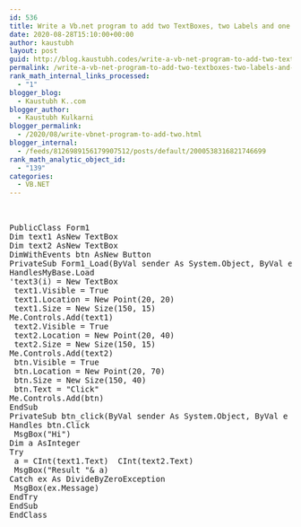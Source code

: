 ```yaml
---
id: 536
title: Write a Vb.net program to add two TextBoxes, two Labels and one button at runtime. Accept two numbers in textboxes and handle DivideByZeroException.
date: 2020-08-28T15:10:00+00:00
author: kaustubh
layout: post
guid: http://blog.kaustubh.codes/write-a-vb-net-program-to-add-two-textboxes-two-labels-and-one-button-at-runtime-accept-two-numbers-in-textboxes-and-handle-dividebyzeroexception/
permalink: /write-a-vb-net-program-to-add-two-textboxes-two-labels-and-one-button-at-runtime-accept-two-numbers-in-textboxes-and-handle-dividebyzeroexception/
rank_math_internal_links_processed:
  - "1"
blogger_blog:
  - Kaustubh K..com
blogger_author:
  - Kaustubh Kulkarni
blogger_permalink:
  - /2020/08/write-vbnet-program-to-add-two.html
blogger_internal:
  - /feeds/8126989156179907512/posts/default/2000538316821746699
rank_math_analytic_object_id:
  - "139"
categories:
  - VB.NET
---
```

<pre><br /><br />PublicClass Form1<br />Dim text1 AsNew TextBox<br />Dim text2 AsNew TextBox<br />DimWithEvents btn AsNew Button<br />PrivateSub Form1_Load(ByVal sender As System.Object, ByVal e As System.EventArgs)<br />HandlesMyBase.Load<br />'text3(i) = New TextBox<br /> text1.Visible = True<br /> text1.Location = New Point(20, 20)<br /> text1.Size = New Size(150, 15)<br />Me.Controls.Add(text1)<br /> text2.Visible = True<br /> text2.Location = New Point(20, 40)<br /> text2.Size = New Size(150, 15)<br />Me.Controls.Add(text2)<br /> btn.Visible = True<br /> btn.Location = New Point(20, 70)<br /> btn.Size = New Size(150, 40)<br /> btn.Text = "Click"<br />Me.Controls.Add(btn)<br />EndSub<br />PrivateSub btn_click(ByVal sender As System.Object, ByVal e As System.EventArgs)<br />Handles btn.Click<br /> MsgBox("Hi")<br />Dim a AsInteger<br />Try<br /> a = CInt(text1.Text)  CInt(text2.Text)<br /> MsgBox("Result "& a)<br />Catch ex As DivideByZeroException<br /> MsgBox(ex.Message)<br />EndTry<br />EndSub<br />EndClass<br /><br /></pre>